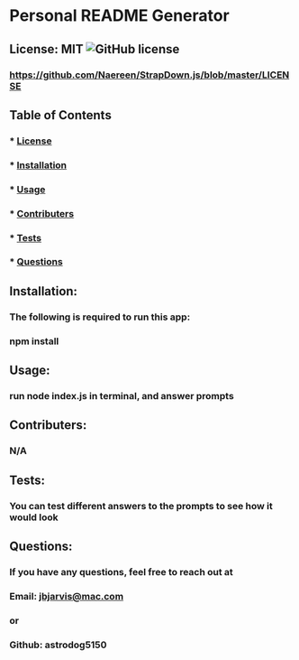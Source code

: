 
  # Personal README Generator

  ## License: MIT ![GitHub license](https://img.shields.io/github/license/Naereen/StrapDown.js.svg)
  ### https://github.com/Naereen/StrapDown.js/blob/master/LICENSE

  ## Table of Contents
  ### * [License](#license)
  ### * [Installation](#installation)
  ### * [Usage](#usage)
  ### * [Contributers](#contributers)
  ### * [Tests](#tests)
  ### * [Questions](#Questions)

  ## Installation:
  ### The following is required to run this app:
  ### npm install

  ## Usage:
  ### run node index.js in terminal, and answer prompts

  ## Contributers:
  ### N/A

  ## Tests: 
  ### You can test different answers to the prompts to see how it would look

  ## Questions:
  ### If you have any questions, feel free to reach out at
  ### Email: jbjarvis@mac.com
  ### or 
  ### Github: astrodog5150
